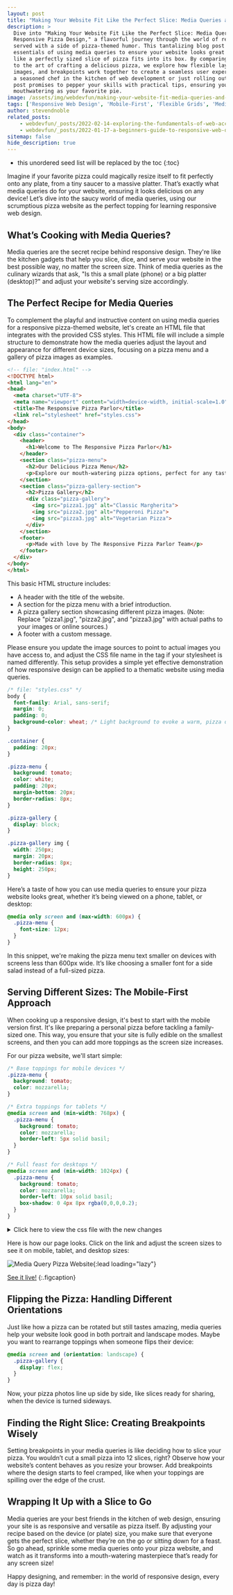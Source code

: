 ```yaml
---
layout: post
title: "Making Your Website Fit Like the Perfect Slice: Media Queries and the Art of Responsive Pizza Design"
description: >
  Dive into "Making Your Website Fit Like the Perfect Slice: Media Queries and the Art of
  Responsive Pizza Design," a flavorful journey through the world of responsive web design,
  served with a side of pizza-themed humor. This tantalizing blog post slices into the
  essentials of using media queries to ensure your website looks great on any device, just
  like a perfectly sized slice of pizza fits into its box. By comparing web design elements
  to the art of crafting a delicious pizza, we explore how flexible layouts, adaptive
  images, and breakpoints work together to create a seamless user experience. Whether you're
  a seasoned chef in the kitchen of web development or just rolling out your dough, this
  post promises to pepper your skills with practical tips, ensuring your websites are as
  mouthwatering as your favorite pie.
image: /assets/img/webdevfun/making-your-website-fit-media-queries-and-the-art-of-responsive-design.jpg
tags: ['Responsive Web Design', 'Mobile-First', 'Flexible Grids', 'Media Queries', 'Screen Size Optimization']
author: stevendnoble
related_posts:
    - webdevfun/_posts/2022-02-14-exploring-the-fundamentals-of-web-accessibility.md
    - webdevfun/_posts/2022-01-17-a-beginners-guide-to-responsive-web-design.md
sitemap: false
hide_description: true
---
```


* this unordered seed list will be replaced by the toc
{:toc}

Imagine if your favorite pizza could magically resize itself to fit perfectly onto any plate, from a tiny saucer to a massive platter. That’s exactly what media queries do for your website, ensuring it looks delicious on any device! Let’s dive into the saucy world of media queries, using our scrumptious pizza website as the perfect topping for learning responsive web design.

## What’s Cooking with Media Queries?

Media queries are the secret recipe behind responsive design. They're like the kitchen gadgets that help you slice, dice, and serve your website in the best possible way, no matter the screen size. Think of media queries as the culinary wizards that ask, "Is this a small plate (phone) or a big platter (desktop)?" and adjust your website's serving size accordingly.

## The Perfect Recipe for Media Queries

To complement the playful and instructive content on using media queries for a responsive pizza-themed website, let's create an HTML file that integrates with the provided CSS styles. This HTML file will include a simple structure to demonstrate how the media queries adjust the layout and appearance for different device sizes, focusing on a pizza menu and a gallery of pizza images as examples.

~~~html
<!-- file: "index.html" -->
<!DOCTYPE html>
<html lang="en">
<head>
  <meta charset="UTF-8">
  <meta name="viewport" content="width=device-width, initial-scale=1.0">
  <title>The Responsive Pizza Parlor</title>
  <link rel="stylesheet" href="styles.css">
</head>
<body>
  <div class="container">
    <header>
      <h1>Welcome to The Responsive Pizza Parlor</h1>
    </header>
    <section class="pizza-menu">
      <h2>Our Delicious Pizza Menu</h2>
      <p>Explore our mouth-watering pizza options, perfect for any taste and size. From the classic Margherita to our adventurous Hawaiian surprise, there's a slice for everyone!</p>
    </section>
    <section class="pizza-gallery-section">
      <h2>Pizza Gallery</h2>
      <div class="pizza-gallery">
        <img src="pizza1.jpg" alt="Classic Margherita">
        <img src="pizza2.jpg" alt="Pepperoni Pizza">
        <img src="pizza3.jpg" alt="Vegetarian Pizza">
      </div>
    </section>
    <footer>
      <p>Made with love by The Responsive Pizza Parlor Team</p>
    </footer>
  </div>
</body>
</html>
~~~

This basic HTML structure includes:

* A header with the title of the website.
* A section for the pizza menu with a brief introduction.
* A pizza gallery section showcasing different pizza images. (Note: Replace "pizza1.jpg", "pizza2.jpg", and "pizza3.jpg" with actual paths to your images or online sources.)
* A footer with a custom message.

Please ensure you update the image sources to point to actual images you have access to, and adjust the CSS file name in the <link> tag if your stylesheet is named differently. This setup provides a simple yet effective demonstration of how responsive design can be applied to a thematic website using media queries.

~~~css
/* file: "styles.css" */
body {
  font-family: Arial, sans-serif;
  margin: 0;
  padding: 0;
  background-color: wheat; /* Light background to evoke a warm, pizza dough color */
}

.container {
  padding: 20px;
}

.pizza-menu {
  background: tomato;
  color: white;
  padding: 20px;
  margin-bottom: 20px;
  border-radius: 8px;
}

.pizza-gallery {
  display: block;
}

.pizza-gallery img {
  width: 250px;
  margin: 20px;
  border-radius: 8px;
  height: 250px;
}
~~~

Here’s a taste of how you can use media queries to ensure your pizza website looks great, whether it’s being viewed on a phone, tablet, or desktop:

~~~css
@media only screen and (max-width: 600px) {
  .pizza-menu {
    font-size: 12px;
  }
}
~~~

In this snippet, we're making the pizza menu text smaller on devices with screens less than 600px wide. It’s like choosing a smaller font for a side salad instead of a full-sized pizza.

## Serving Different Sizes: The Mobile-First Approach

When cooking up a responsive design, it's best to start with the mobile version first. It's like preparing a personal pizza before tackling a family-sized one. This way, you ensure that your site is fully edible on the smallest screens, and then you can add more toppings as the screen size increases.

For our pizza website, we'll start simple:

~~~css
/* Base toppings for mobile devices */
.pizza-menu {
  background: tomato;
  color: mozzarella;
}

/* Extra toppings for tablets */
@media screen and (min-width: 768px) {
  .pizza-menu {
    background: tomato;
    color: mozzarella;
    border-left: 5px solid basil;
  }
}

/* Full feast for desktops */
@media screen and (min-width: 1024px) {
  .pizza-menu {
    background: tomato;
    color: mozzarella;
    border-left: 10px solid basil;
    box-shadow: 0 4px 8px rgba(0,0,0,0.2);
  }
}
~~~

<details>
<summary>Click here to view the css file with the new changes</summary>
<div markdown="1">

~~~css
/* file: "styles.css" */
body {
  font-family: Arial, sans-serif;
  margin: 0;
  padding: 0;
  background-color: #fffbea; /* Light background to evoke a warm, pizza dough color */
}

.container {
  padding: 20px;
}

.pizza-menu {
  background: tomato;
  color: wheat;
  padding: 20px;
  margin-bottom: 20px;
  border-radius: 8px;
}

.pizza-gallery {
  display: block;
}

.pizza-gallery img {
  width: 250px;
  margin: 20px;
  border-radius: 8px;
  height: 250px;
}

@media only screen and (max-width: 600px) {
  .pizza-menu {
    font-size: 12px;
  }
}

@media screen and (min-width: 768px) {
  .pizza-menu {
    border-left: 5px solid olive;
  }
}

@media screen and (min-width: 1024px) {
  .pizza-menu {
    border-left: 10px solid olive;
    box-shadow: 0 4px 8px rgba(0,0,0,0.2);
  }
}
~~~
</div>
</details>

Here is how our page looks. Click on the link and adjust the screen sizes to see it on mobile, tablet, and desktop sizes:

![Media Query Pizza Website](/assets/img/webdevfun/pizza/media-query.png){:lead loading="lazy"}

[See it live!](/webdevfun/pizza/media-queries)
{:.figcaption}

## Flipping the Pizza: Handling Different Orientations

Just like how a pizza can be rotated but still tastes amazing, media queries help your website look good in both portrait and landscape modes. Maybe you want to rearrange toppings when someone flips their device:

~~~css
@media screen and (orientation: landscape) {
  .pizza-gallery {
    display: flex;
  }
}
~~~

Now, your pizza photos line up side by side, like slices ready for sharing, when the device is turned sideways.

## Finding the Right Slice: Creating Breakpoints Wisely

Setting breakpoints in your media queries is like deciding how to slice your pizza. You wouldn’t cut a small pizza into 12 slices, right? Observe how your website’s content behaves as you resize your browser. Add breakpoints where the design starts to feel cramped, like when your toppings are spilling over the edge of the crust.

## Wrapping It Up with a Slice to Go

Media queries are your best friends in the kitchen of web design, ensuring your site is as responsive and versatile as pizza itself. By adjusting your recipe based on the device (or plate) size, you make sure that everyone gets the perfect slice, whether they’re on the go or sitting down for a feast. So go ahead, sprinkle some media queries onto your pizza website, and watch as it transforms into a mouth-watering masterpiece that’s ready for any screen size!

Happy designing, and remember: in the world of responsive design, every day is pizza day!